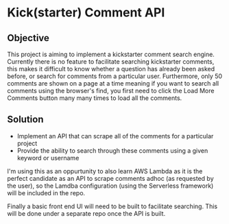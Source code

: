 # Kick(starter) Comment API

## Objective

This project is aiming to implement a kickstarter comment search engine. Currently there is no feature to facilitate searching kickstarter comments, this makes it difficult to know whether a question has already been asked before, or search for comments from a particular user. Furthermore, only 50 comments are shown on a page at a time meaning if you want to search all comments using the browser's find, you first need to click the Load More Comments button many many times to load all the comments.

## Solution

* Implement an API that can scrape all of the comments for a particular project
* Provide the ability to search through these comments using a given keyword or username

I'm using this as an oppurtunity to also learn AWS Lambda as it is the perfect candidate as an API to scrape comments adhoc (as requested by the user), so the Lamdba configuration (using the Serverless framework) will be included in the repo.

Finally a basic front end UI will need to be built to facilitate searching. This will be done under a separate repo once the API is built.

